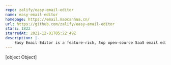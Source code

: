 ```yaml
---
repo: zalify/easy-email-editor
name: easy-email-editor
homepage: https://email.maocanhua.cn/
url: https://github.com/zalify/easy-email-editor
stars: 1822
starredAt: 2021-12-01T05:22:49Z
description: |-
    Easy Email Editor is a feature-rich, top open-source SaaS email editor based on React and MJML.
---
```


[object Object]
